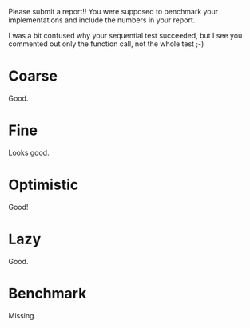 Please submit a report!!
You were supposed to benchmark your implementations and include the numbers in your report.

I was a bit confused why your sequential test succeeded, but I see you commented out only the function call, not the whole test ;-)

Coarse
======

Good.

Fine
====

Looks good.

Optimistic
==========

Good!

Lazy
====

Good.

Benchmark
=========

Missing.
